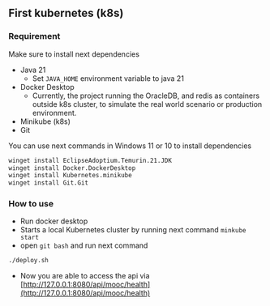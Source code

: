 ## First kubernetes (k8s) 


### Requirement

Make sure to install next dependencies

- Java 21 
  - Set `JAVA_HOME` environment variable to java 21
- Docker Desktop
  - Currently, the project running the OracleDB, and redis as containers outside k8s cluster, to simulate the real  world scenario or production environment.
- Minikube (k8s)
- Git

You can use next commands in Windows 11 or 10 to install dependencies

```cmd
winget install EclipseAdoptium.Temurin.21.JDK
winget install Docker.DockerDesktop
winget install Kubernetes.minikube
winget install Git.Git
```

### How to use 

- Run docker desktop 
- Starts a local Kubernetes cluster by running next command `minkube start`
- open `git bash` and run next command
```bash
./deploy.sh
```
- Now you are able to access the api via [http://127.0.0.1:8080/api/mooc/health](http://127.0.0.1:8080/api/mooc/health)


